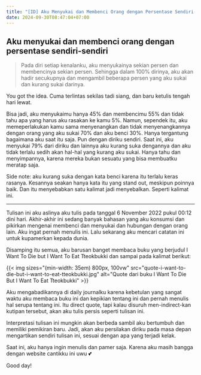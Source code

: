 ```yaml
---
title: "[ID] Aku Menyukai dan Membenci Orang dengan Persentase Sendiri-Sendiri"
date: 2024-09-30T08:47:04+07:00
---
```



## Aku menyukai dan membenci orang dengan persentase sendiri-sendiri


>Pada diri setiap kenalanku, aku menyukainya sekian persen dan membencinya sekian persen. Sehingga dalam 100% dirinya, aku akan hadir secukupnya dan mengambil beberapa persen yang aku sukai dan kurang sukai darinya.


You got the idea. Cuma terlintas sekilas tadi siang, dan baru ketulis tengah hari lewat.


Bisa jadi, aku menyukaimu hanya 45% dan membencimu 55% dan tidak tahu apa yang harus aku rasakan ke kamu 5%. Namun, sependek itu, aku memeperlakukan kamu sama menyenangkan dan tidak menyenangkannya dengan orang yang aku sukai 70% dan aku benci 30%. Hanya tergantung bagaimana aku saat itu saja.
Pun dengan diriku sendiri.
Saat ini, aku menyukai 79% dari diriku dan lainnya aku kurang suka dengannya dan aku tidak terlalu sedih akan hal-hal yang kurang aku sukai. Hanya tahu dan menyimpannya, karena mereka bukan sesuatu yang bisa membuatku meratap saja.


Side note: aku kurang suka dengan kata benci karena itu terlalu keras rasanya. Kesannya seakan hanya kata itu yang stand out, meskipun poinnya baik. Dan itu menyebabkan satu kalimat jadi menyebalkan. Seperti kalimat ini.

---

Tulisan ini aku aslinya aku tulis pada tanggal 6 November 2022 pukul 00:12 dini hari. Akhir-akhir ini sedang banyak bahasan yang aku konsumsi dan pikirkan mengenai membenci dan menyukai dan hubungan dengan orang lain. Aku ingat pernah menulis ini. Lalu sekarang aku mencari catatan ini untuk kupamerkan kepada dunia.

Disamping itu semua, aku barusan banget membaca buku yang berjudul I Want To Die but I Want To Eat Tteokbukki dan sampai pada kalimat berikut: 


{{< img sizes="(min-width: 35em) 800px, 100vw" src="quote-i-want-to-die-but-i-want-to-eat-tteokbukki.jpg" alt="Quote dari buku I Want To Die But I Want To Eat Tteokbukki" >}}


Aku mengabadikannya di daily journalku karena kebetulan yang sangat waktu aku membaca buku ini dan kepikian tentang ini dan pernah menulis hal serupa tentang ini. Itu direct quote, tapi kalau disuruh men-indirect-kan kutipan tersebut, akan aku tulis persis seperti tulisan ini.

Interpretasi tulisan ini mungkin akan berbeda sambil aku bertumbuh dan memiliki pemikiran baru. Jadi, akan aku persilakan diriku pada masa depan mengartikan sendiri tulisan ini, sesuai dengan apa yang terjadi kelak. 

Saat ini, aku hanya ingin menulis dan pamer saja. Karena aku masih bangga dengan website cantikku ini uwu 💕

Good day!